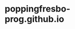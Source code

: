 # poppingfresbo-prog.github.io
<!DOCTYPE html>
<html lang="en">
<head>
    <meta charset="UTF-8">
    <meta name="viewport" content="width=device-width, initial-scale=1.0">
    <title>BEST CREATORS AGENCY - Multimedia Production</title>
    <style>
        * {
            margin: 0;
            padding: 0;
            box-sizing: border-box;
        }

        body {
            font-family: 'Segoe UI', Tahoma, Geneva, Verdana, sans-serif;
            background: #0a0a0a;
            color: #fff;
            overflow-x: hidden;
        }

        .nav {
            position: fixed;
            top: 0;
            width: 100%;
            padding: 20px 50px;
            display: flex;
            justify-content: space-between;
            align-items: center;
            background: rgba(10, 10, 10, 0.95);
            backdrop-filter: blur(10px);
            z-index: 1000;
            border-bottom: 1px solid rgba(255, 255, 255, 0.1);
        }

        .logo {
            font-size: 24px;
            font-weight: 800;
            letter-spacing: 2px;
            background: linear-gradient(135deg, #667eea 0%, #764ba2 100%);
            -webkit-background-clip: text;
            -webkit-text-fill-color: transparent;
            background-clip: text;
        }

        .nav-links {
            display: flex;
            gap: 40px;
        }

        .nav-links a {
            color: #fff;
            text-decoration: none;
            font-weight: 500;
            transition: all 0.3s;
            position: relative;
        }

        .nav-links a:hover {
            color: #667eea;
        }

        .hero {
            height: 100vh;
            display: flex;
            align-items: center;
            justify-content: center;
            position: relative;
            overflow: hidden;
        }

        .hero-bg {
            position: absolute;
            top: 0;
            left: 0;
            width: 100%;
            height: 100%;
            background: linear-gradient(135deg, #667eea 0%, #764ba2 50%, #f093fb 100%);
            opacity: 0.15;
            animation: gradientShift 15s ease infinite;
        }

        @keyframes gradientShift {
            0%, 100% { transform: scale(1) rotate(0deg); }
            50% { transform: scale(1.2) rotate(5deg); }
        }

        .hero-content {
            text-align: center;
            z-index: 1;
            padding: 20px;
        }

        .hero h1 {
            font-size: 80px;
            font-weight: 900;
            margin-bottom: 20px;
            background: linear-gradient(135deg, #667eea 0%, #764ba2 50%, #f093fb 100%);
            -webkit-background-clip: text;
            -webkit-text-fill-color: transparent;
            background-clip: text;
            animation: fadeInUp 1s ease;
        }

        .hero p {
            font-size: 24px;
            margin-bottom: 40px;
            color: #ccc;
            animation: fadeInUp 1s ease 0.2s backwards;
        }

        @keyframes fadeInUp {
            from {
                opacity: 0;
                transform: translateY(30px);
            }
            to {
                opacity: 1;
                transform: translateY(0);
            }
        }

        .cta-button {
            display: inline-block;
            padding: 18px 50px;
            background: linear-gradient(135deg, #667eea 0%, #764ba2 100%);
            color: #fff;
            text-decoration: none;
            border-radius: 50px;
            font-weight: 700;
            font-size: 18px;
            transition: all 0.3s;
            animation: fadeInUp 1s ease 0.4s backwards;
            box-shadow: 0 10px 40px rgba(102, 126, 234, 0.4);
        }

        .cta-button:hover {
            transform: translateY(-3px);
            box-shadow: 0 15px 50px rgba(102, 126, 234, 0.6);
        }

        .services {
            padding: 100px 50px;
            background: #0f0f0f;
        }

        .section-title {
            text-align: center;
            font-size: 48px;
            font-weight: 800;
            margin-bottom: 60px;
            background: linear-gradient(135deg, #667eea 0%, #764ba2 100%);
            -webkit-background-clip: text;
            -webkit-text-fill-color: transparent;
            background-clip: text;
        }

        .services-grid {
            display: grid;
            grid-template-columns: repeat(auto-fit, minmax(350px, 1fr));
            gap: 40px;
            max-width: 1200px;
            margin: 0 auto;
        }

        .service-card {
            background: linear-gradient(135deg, rgba(102, 126, 234, 0.1) 0%, rgba(118, 75, 162, 0.1) 100%);
            padding: 50px;
            border-radius: 20px;
            border: 1px solid rgba(255, 255, 255, 0.1);
            transition: all 0.4s;
            position: relative;
            overflow: hidden;
        }

        .service-card::before {
            content: '';
            position: absolute;
            top: 0;
            left: -100%;
            width: 100%;
            height: 100%;
            background: linear-gradient(90deg, transparent, rgba(255, 255, 255, 0.1), transparent);
            transition: left 0.5s;
        }

        .service-card:hover::before {
            left: 100%;
        }

        .service-card:hover {
            transform: translateY(-10px);
            border-color: rgba(102, 126, 234, 0.5);
            box-shadow: 0 20px 60px rgba(102, 126, 234, 0.3);
        }

        .service-icon {
            font-size: 50px;
            margin-bottom: 20px;
        }

        .service-card h3 {
            font-size: 28px;
            margin-bottom: 15px;
            color: #667eea;
        }

        .service-card p {
            color: #aaa;
            line-height: 1.6;
            font-size: 16px;
        }

        .about {
            padding: 100px 50px;
            background: #0a0a0a;
        }

        .about-content {
            max-width: 900px;
            margin: 0 auto;
            text-align: center;
        }

        .about-content p {
            font-size: 20px;
            line-height: 1.8;
            color: #ccc;
            margin-bottom: 20px;
        }

        .team {
            padding: 100px 50px;
            background: #0f0f0f;
        }

        .team-grid {
            display: flex;
            justify-content: center;
            gap: 40px;
            max-width: 1200px;
            margin: 0 auto;
            flex-wrap: wrap;
        }

        .team-card {
            background: linear-gradient(135deg, rgba(102, 126, 234, 0.1) 0%, rgba(118, 75, 162, 0.1) 100%);
            padding: 40px;
            border-radius: 20px;
            border: 1px solid rgba(255, 255, 255, 0.1);
            text-align: center;
            max-width: 350px;
            transition: all 0.4s;
        }

        .team-card:hover {
            transform: translateY(-10px);
            border-color: rgba(102, 126, 234, 0.5);
            box-shadow: 0 20px 60px rgba(102, 126, 234, 0.3);
        }

        .team-image-container {
            width: 200px;
            height: 200px;
            margin: 0 auto 25px;
            border-radius: 50%;
            overflow: hidden;
            border: 4px solid #667eea;
            box-shadow: 0 10px 30px rgba(102, 126, 234, 0.4);
        }

        .team-image {
            width: 100%;
            height: 100%;
            object-fit: cover;
        }

        .team-card h3 {
            font-size: 28px;
            margin-bottom: 10px;
            color: #fff;
        }

        .team-role {
            color: #667eea;
            font-size: 18px;
            font-weight: 600;
            margin-bottom: 15px;
        }

        .team-bio {
            color: #aaa;
            line-height: 1.6;
            margin-bottom: 20px;
        }

        .twitter-link {
            display: inline-flex;
            align-items: center;
            gap: 8px;
            color: #667eea;
            text-decoration: none;
            font-weight: 600;
            padding: 10px 20px;
            border: 2px solid #667eea;
            border-radius: 25px;
            transition: all 0.3s;
        }

        .twitter-link:hover {
            background: #667eea;
            color: #fff;
            transform: translateY(-2px);
        }

        .contact {
            padding: 100px 50px;
            background: linear-gradient(135deg, rgba(102, 126, 234, 0.05) 0%, rgba(118, 75, 162, 0.05) 100%);
            text-align: center;
        }

        .contact-button {
            display: inline-block;
            padding: 18px 50px;
            background: transparent;
            color: #667eea;
            text-decoration: none;
            border-radius: 50px;
            font-weight: 700;
            font-size: 18px;
            border: 2px solid #667eea;
            transition: all 0.3s;
            margin-top: 20px;
        }

        .contact-button:hover {
            background: #667eea;
            color: #fff;
            transform: translateY(-3px);
        }

        footer {
            padding: 40px;
            text-align: center;
            background: #050505;
            color: #666;
            border-top: 1px solid rgba(255, 255, 255, 0.1);
        }

        @media (max-width: 768px) {
            .hero h1 {
                font-size: 48px;
            }
            .hero p {
                font-size: 18px;
            }
            .nav {
                padding: 20px;
            }
            .nav-links {
                gap: 20px;
            }
            .services-grid {
                grid-template-columns: 1fr;
            }
        }
    </style>
</head>
<body>
    <nav class="nav">
        <div class="logo">BEST CREATORS</div>
        <div class="nav-links">
            <a href="#services">Services</a>
            <a href="#about">About</a>
            <a href="#team">Team</a>
            <a href="#contact">Contact</a>
        </div>
    </nav>

    <section class="hero">
        <div class="hero-bg"></div>
        <div class="hero-content">
            <h1>BEST CREATORS AGENCY</h1>
            <p>Elevating Stories Through Film & Podcast Production</p>
            <a href="#contact" class="cta-button">Start Your Project</a>
        </div>
    </section>

    <section class="services" id="services">
        <h2 class="section-title">Our Services</h2>
        <div class="services-grid">
            <div class="service-card">
                <div class="service-icon">🎬</div>
                <h3>Film Production</h3>
                <p>From concept to screen, we bring your vision to life with cinematic excellence. Our team handles everything from pre-production planning to post-production magic, creating compelling visual stories that resonate.</p>
            </div>
            <div class="service-card">
                <div class="service-icon">🎙️</div>
                <h3>Podcast Production</h3>
                <p>Professional podcast creation from recording to distribution. We provide studio-quality audio production, editing, and strategic content development to help your voice reach and engage your audience.</p>
            </div>
            <div class="service-card">
                <div class="service-icon">✨</div>
                <h3>Content Strategy</h3>
                <p>We craft comprehensive multimedia strategies that amplify your brand across all platforms. Our creative approach ensures your content cuts through the noise and connects with your target audience.</p>
            </div>
        </div>
    </section>

    <section class="about" id="about">
        <h2 class="section-title">About Us</h2>
        <div class="about-content">
            <p>BEST CREATORS AGENCY is a premier multimedia production house dedicated to crafting exceptional content that captivates and inspires. With expertise spanning film and podcast production, we're passionate about bringing stories to life.</p>
            <p>Our team of creative professionals combines technical excellence with artistic vision, delivering content that doesn't just meet expectations—it exceeds them. Whether you're launching a new podcast series or producing your next film project, we're here to make it extraordinary.</p>
        </div>
    </section>

    <section class="team" id="team">
        <h2 class="section-title">Meet The Team</h2>
        <div class="team-grid">
            <div class="team-card">
                <div class="team-image-container">
                    <img src="https://i.postimg.cc/zvHxLxqg/theophilus.jpg" alt="Theophilus Asare" class="team-image">
                </div>
                <h3>Theophilus Asare</h3>
                <p class="team-role">Creative Director & CEO</p>
                <p class="team-bio">Visionary leader driving creative excellence and strategic innovation in multimedia production.</p>
                <a href="https://x.com/timecommuter" target="_blank" class="twitter-link">
                    <svg width="20" height="20" viewBox="0 0 24 24" fill="currentColor">
                        <path d="M18.244 2.25h3.308l-7.227 8.26 8.502 11.24H16.17l-5.214-6.817L4.99 21.75H1.68l7.73-8.835L1.254 2.25H8.08l4.713 6.231zm-1.161 17.52h1.833L7.084 4.126H5.117z"/>
                    </svg>
                    @timecommuter
                </a>
            </div>
        </div>
    </section>

    <section class="contact" id="contact">
        <h2 class="section-title">Let's Create Together</h2>
        <p style="color: #ccc; font-size: 20px; max-width: 700px; margin: 0 auto;">Ready to bring your multimedia project to life? Get in touch with our team and let's discuss how we can help you create something amazing.</p>
        <a href="mailto:info@bestcreatorsagency.com" class="contact-button">Get In Touch</a>
    </section>

    <footer>
        <p>&copy; 2025 BEST CREATORS AGENCY. All rights reserved.</p>
    </footer>
</body>
</html>
